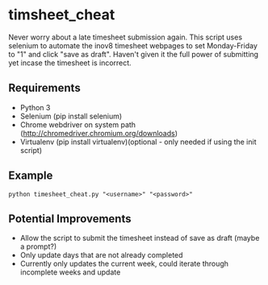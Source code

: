 # timsheet_cheat
Never worry about a late timesheet submission again. This script uses selenium to automate the inov8 timesheet webpages to set Monday-Friday to "1" and click "save as draft". Haven't given it the full power of submitting yet incase the timesheet is incorrect.
## Requirements
* Python 3
* Selenium (pip install selenium)
* Chrome webdriver on system path (http://chromedriver.chromium.org/downloads)
* Virtualenv (pip install virtualenv)(optional - only needed if using the init script)
## Example
```
python timesheet_cheat.py "<username>" "<password>"
```
## Potential Improvements
* Allow the script to submit the timesheet instead of save as draft (maybe a prompt?)
* Only update days that are not already completed
* Currently only updates the current week, could iterate through incomplete weeks and update
